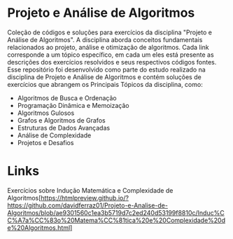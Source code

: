 # Projeto e Análise de Algoritmos
Coleção de códigos e soluções para exercícios da disciplina "Projeto e Análise de Algoritmos". A disciplina aborda conceitos fundamentais relacionados ao projeto, análise e otimização de algoritmos. Cada link corresponde a um tópico específico, em cada um eles está presente as descrições dos exercícios resolvidos e seus respectivos códigos fontes. Esse repositório foi desenvolvido como parte do estudo realizado na disciplina de Projeto e Análise de Algoritmos e contém soluções de exercícios que abrangem os Principais Tópicos da disciplina, como:
- Algoritmos de Busca e Ordenação
- Programação Dinâmica e Memoização
- Algoritmos Gulosos
- Grafos e Algoritmos de Grafos
- Estruturas de Dados Avançadas
- Análise de Complexidade
- Projetos e Desafios

# Links
Exercícios sobre Indução Matemática e Complexidade de Algoritmos[https://htmlpreview.github.io/?https://github.com/davidferraz01/Projeto-e-Analise-de-Algoritmos/blob/ae9301560c1ea3b5719d7c2ed240d53199f8810c/Induc%CC%A7a%CC%83o%20Matema%CC%81tica%20e%20Complexidade%20de%20Algoritmos.html]
